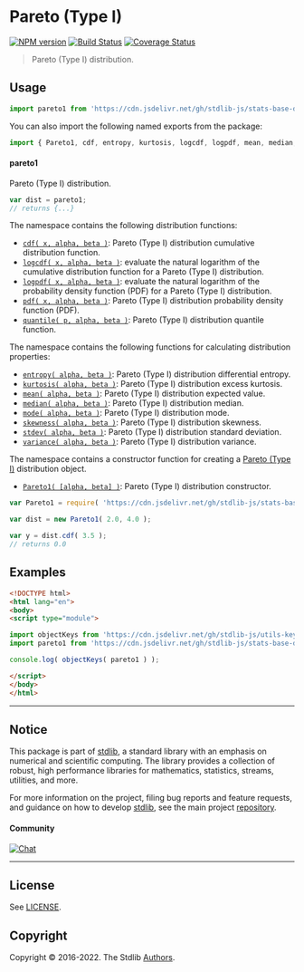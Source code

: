 <!--

@license Apache-2.0

Copyright (c) 2018 The Stdlib Authors.

Licensed under the Apache License, Version 2.0 (the "License");
you may not use this file except in compliance with the License.
You may obtain a copy of the License at

   http://www.apache.org/licenses/LICENSE-2.0

Unless required by applicable law or agreed to in writing, software
distributed under the License is distributed on an "AS IS" BASIS,
WITHOUT WARRANTIES OR CONDITIONS OF ANY KIND, either express or implied.
See the License for the specific language governing permissions and
limitations under the License.

-->

# Pareto (Type I)

[![NPM version][npm-image]][npm-url] [![Build Status][test-image]][test-url] [![Coverage Status][coverage-image]][coverage-url] <!-- [![dependencies][dependencies-image]][dependencies-url] -->

> Pareto (Type I) distribution.



<section class="usage">

## Usage

```javascript
import pareto1 from 'https://cdn.jsdelivr.net/gh/stdlib-js/stats-base-dists-pareto-type1@esm/index.mjs';
```

You can also import the following named exports from the package:

```javascript
import { Pareto1, cdf, entropy, kurtosis, logcdf, logpdf, mean, median, mode, pdf, quantile, skewness, stdev, variance } from 'https://cdn.jsdelivr.net/gh/stdlib-js/stats-base-dists-pareto-type1@esm/index.mjs';
```

#### pareto1

Pareto (Type I) distribution.

```javascript
var dist = pareto1;
// returns {...}
```

The namespace contains the following distribution functions:

<!-- <toc pattern="*+(cdf|pdf|mgf|quantile)*"> -->

<div class="namespace-toc">

-   <span class="signature">[`cdf( x, alpha, beta )`][@stdlib/stats/base/dists/pareto-type1/cdf]</span><span class="delimiter">: </span><span class="description">Pareto (Type I) distribution cumulative distribution function.</span>
-   <span class="signature">[`logcdf( x, alpha, beta )`][@stdlib/stats/base/dists/pareto-type1/logcdf]</span><span class="delimiter">: </span><span class="description">evaluate the natural logarithm of the cumulative distribution function for a Pareto (Type I) distribution.</span>
-   <span class="signature">[`logpdf( x, alpha, beta )`][@stdlib/stats/base/dists/pareto-type1/logpdf]</span><span class="delimiter">: </span><span class="description">evaluate the natural logarithm of the probability density function (PDF) for a Pareto (Type I) distribution.</span>
-   <span class="signature">[`pdf( x, alpha, beta )`][@stdlib/stats/base/dists/pareto-type1/pdf]</span><span class="delimiter">: </span><span class="description">Pareto (Type I) distribution probability density function (PDF).</span>
-   <span class="signature">[`quantile( p, alpha, beta )`][@stdlib/stats/base/dists/pareto-type1/quantile]</span><span class="delimiter">: </span><span class="description">Pareto (Type I) distribution quantile function.</span>

</div>

<!-- </toc> -->

The namespace contains the following functions for calculating distribution properties:

<!-- <toc pattern="*+(entropy|kurtosis|mean|median|mode|skewness|stdev|variance)*"> -->

<div class="namespace-toc">

-   <span class="signature">[`entropy( alpha, beta )`][@stdlib/stats/base/dists/pareto-type1/entropy]</span><span class="delimiter">: </span><span class="description">Pareto (Type I) distribution differential entropy.</span>
-   <span class="signature">[`kurtosis( alpha, beta )`][@stdlib/stats/base/dists/pareto-type1/kurtosis]</span><span class="delimiter">: </span><span class="description">Pareto (Type I) distribution excess kurtosis.</span>
-   <span class="signature">[`mean( alpha, beta )`][@stdlib/stats/base/dists/pareto-type1/mean]</span><span class="delimiter">: </span><span class="description">Pareto (Type I) distribution expected value.</span>
-   <span class="signature">[`median( alpha, beta )`][@stdlib/stats/base/dists/pareto-type1/median]</span><span class="delimiter">: </span><span class="description">Pareto (Type I) distribution median.</span>
-   <span class="signature">[`mode( alpha, beta )`][@stdlib/stats/base/dists/pareto-type1/mode]</span><span class="delimiter">: </span><span class="description">Pareto (Type I) distribution mode.</span>
-   <span class="signature">[`skewness( alpha, beta )`][@stdlib/stats/base/dists/pareto-type1/skewness]</span><span class="delimiter">: </span><span class="description">Pareto (Type I) distribution skewness.</span>
-   <span class="signature">[`stdev( alpha, beta )`][@stdlib/stats/base/dists/pareto-type1/stdev]</span><span class="delimiter">: </span><span class="description">Pareto (Type I) distribution standard deviation.</span>
-   <span class="signature">[`variance( alpha, beta )`][@stdlib/stats/base/dists/pareto-type1/variance]</span><span class="delimiter">: </span><span class="description">Pareto (Type I) distribution variance.</span>

</div>

<!-- </toc> -->

The namespace contains a constructor function for creating a [Pareto (Type I)][pareto-distribution] distribution object.

<!-- <toc pattern="*ctor*"> -->

<div class="namespace-toc">

-   <span class="signature">[`Pareto1( [alpha, beta] )`][@stdlib/stats/base/dists/pareto-type1/ctor]</span><span class="delimiter">: </span><span class="description">Pareto (Type I) distribution constructor.</span>

</div>

<!-- </toc> -->

```javascript
var Pareto1 = require( 'https://cdn.jsdelivr.net/gh/stdlib-js/stats-base-dists-pareto-type1' ).Pareto1;

var dist = new Pareto1( 2.0, 4.0 );

var y = dist.cdf( 3.5 );
// returns 0.0
```

</section>

<!-- /.usage -->

<section class="examples">

## Examples

<!-- TODO: better examples -->

<!-- eslint no-undef: "error" -->

```html
<!DOCTYPE html>
<html lang="en">
<body>
<script type="module">

import objectKeys from 'https://cdn.jsdelivr.net/gh/stdlib-js/utils-keys@esm/index.mjs';
import pareto1 from 'https://cdn.jsdelivr.net/gh/stdlib-js/stats-base-dists-pareto-type1@esm/index.mjs';

console.log( objectKeys( pareto1 ) );

</script>
</body>
</html>
```

</section>

<!-- /.examples -->

<!-- Section for related `stdlib` packages. Do not manually edit this section, as it is automatically populated. -->

<section class="related">

</section>

<!-- /.related -->

<!-- Section for all links. Make sure to keep an empty line after the `section` element and another before the `/section` close. -->


<section class="main-repo" >

* * *

## Notice

This package is part of [stdlib][stdlib], a standard library with an emphasis on numerical and scientific computing. The library provides a collection of robust, high performance libraries for mathematics, statistics, streams, utilities, and more.

For more information on the project, filing bug reports and feature requests, and guidance on how to develop [stdlib][stdlib], see the main project [repository][stdlib].

#### Community

[![Chat][chat-image]][chat-url]

---

## License

See [LICENSE][stdlib-license].


## Copyright

Copyright &copy; 2016-2022. The Stdlib [Authors][stdlib-authors].

</section>

<!-- /.stdlib -->

<!-- Section for all links. Make sure to keep an empty line after the `section` element and another before the `/section` close. -->

<section class="links">

[npm-image]: http://img.shields.io/npm/v/@stdlib/stats-base-dists-pareto-type1.svg
[npm-url]: https://npmjs.org/package/@stdlib/stats-base-dists-pareto-type1

[test-image]: https://github.com/stdlib-js/stats-base-dists-pareto-type1/actions/workflows/test.yml/badge.svg?branch=v0.0.7
[test-url]: https://github.com/stdlib-js/stats-base-dists-pareto-type1/actions/workflows/test.yml?query=branch:v0.0.7

[coverage-image]: https://img.shields.io/codecov/c/github/stdlib-js/stats-base-dists-pareto-type1/main.svg
[coverage-url]: https://codecov.io/github/stdlib-js/stats-base-dists-pareto-type1?branch=main

<!--

[dependencies-image]: https://img.shields.io/david/stdlib-js/stats-base-dists-pareto-type1.svg
[dependencies-url]: https://david-dm.org/stdlib-js/stats-base-dists-pareto-type1/main

-->

[chat-image]: https://img.shields.io/gitter/room/stdlib-js/stdlib.svg
[chat-url]: https://gitter.im/stdlib-js/stdlib/

[stdlib]: https://github.com/stdlib-js/stdlib

[stdlib-authors]: https://github.com/stdlib-js/stdlib/graphs/contributors

[umd]: https://github.com/umdjs/umd
[es-module]: https://developer.mozilla.org/en-US/docs/Web/JavaScript/Guide/Modules

[deno-url]: https://github.com/stdlib-js/stats-base-dists-pareto-type1/tree/deno
[umd-url]: https://github.com/stdlib-js/stats-base-dists-pareto-type1/tree/umd
[esm-url]: https://github.com/stdlib-js/stats-base-dists-pareto-type1/tree/esm
[branches-url]: https://github.com/stdlib-js/stats-base-dists-pareto-type1/blob/main/branches.md

[stdlib-license]: https://raw.githubusercontent.com/stdlib-js/stats-base-dists-pareto-type1/main/LICENSE

[pareto-distribution]: https://en.wikipedia.org/wiki/Pareto_distribution

<!-- <toc-links> -->

[@stdlib/stats/base/dists/pareto-type1/ctor]: https://github.com/stdlib-js/stats-base-dists-pareto-type1-ctor/tree/esm

[@stdlib/stats/base/dists/pareto-type1/entropy]: https://github.com/stdlib-js/stats-base-dists-pareto-type1-entropy/tree/esm

[@stdlib/stats/base/dists/pareto-type1/kurtosis]: https://github.com/stdlib-js/stats-base-dists-pareto-type1-kurtosis/tree/esm

[@stdlib/stats/base/dists/pareto-type1/mean]: https://github.com/stdlib-js/stats-base-dists-pareto-type1-mean/tree/esm

[@stdlib/stats/base/dists/pareto-type1/median]: https://github.com/stdlib-js/stats-base-dists-pareto-type1-median/tree/esm

[@stdlib/stats/base/dists/pareto-type1/mode]: https://github.com/stdlib-js/stats-base-dists-pareto-type1-mode/tree/esm

[@stdlib/stats/base/dists/pareto-type1/skewness]: https://github.com/stdlib-js/stats-base-dists-pareto-type1-skewness/tree/esm

[@stdlib/stats/base/dists/pareto-type1/stdev]: https://github.com/stdlib-js/stats-base-dists-pareto-type1-stdev/tree/esm

[@stdlib/stats/base/dists/pareto-type1/variance]: https://github.com/stdlib-js/stats-base-dists-pareto-type1-variance/tree/esm

[@stdlib/stats/base/dists/pareto-type1/cdf]: https://github.com/stdlib-js/stats-base-dists-pareto-type1-cdf/tree/esm

[@stdlib/stats/base/dists/pareto-type1/logcdf]: https://github.com/stdlib-js/stats-base-dists-pareto-type1-logcdf/tree/esm

[@stdlib/stats/base/dists/pareto-type1/logpdf]: https://github.com/stdlib-js/stats-base-dists-pareto-type1-logpdf/tree/esm

[@stdlib/stats/base/dists/pareto-type1/pdf]: https://github.com/stdlib-js/stats-base-dists-pareto-type1-pdf/tree/esm

[@stdlib/stats/base/dists/pareto-type1/quantile]: https://github.com/stdlib-js/stats-base-dists-pareto-type1-quantile/tree/esm

<!-- </toc-links> -->

</section>

<!-- /.links -->
